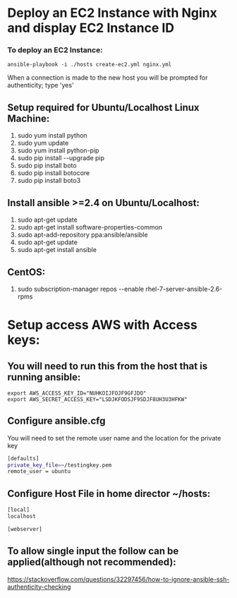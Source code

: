 # Deploy an EC2 Instance with Nginx and display EC2 Instance ID

### To deploy an EC2 Instance:

`ansible-playbook -i ./hosts create-ec2.yml nginx.yml`

When a connection is made to the new host you will be prompted for authenticity; type 'yes'

## Setup required for Ubuntu/Localhost Linux Machine:

1.  sudo yum install python
1.  sudo yum update
1.  sudo yum install python-pip
1.  sudo pip install --upgrade pip
1.  sudo pip install boto
1.  sudo pip install botocore
1.  sudo pip install boto3

## Install ansible >=2.4 on Ubuntu/Localhost:

1.  sudo apt-get update
1.  sudo apt-get install software-properties-common
1.  sudo apt-add-repository ppa:ansible/ansible
1.  sudo apt-get update
1.  sudo apt-get install ansible

## CentOS:

1.  sudo subscription-manager repos --enable rhel-7-server-ansible-2.6-rpms

# Setup access AWS with Access keys:

## You will need to run this from the host that is running ansible:

```
export AWS_ACCESS_KEY_ID="NUHKOIJFOJF9GFJDO"
export AWS_SECRET_ACCESS_KEY="LSDJKFODSJF9SDJF8UH3U3HFKW"
```

## Configure ansible.cfg

You will need to set the remote user name and the location for the private key

```bash
[defaults]
private_key_file=~/testingkey.pem
remote_user = ubuntu
```

## Configure Host File in home director ~/hosts:

```bash
[local]
localhost

[webserver]
```

## To allow single input the follow can be applied(although not recommended):

https://stackoverflow.com/questions/32297456/how-to-ignore-ansible-ssh-authenticity-checking
